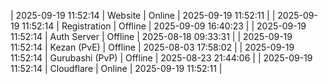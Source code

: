 | 2025-09-19 11:52:14 | Website | Online | 2025-09-19 11:52:11 |
| 2025-09-19 11:52:14 | Registration | Offline | 2025-09-09 16:40:23 |
| 2025-09-19 11:52:14 | Auth Server | Offline | 2025-08-18 09:33:31 |
| 2025-09-19 11:52:14 | Kezan (PvE) | Offline | 2025-08-03 17:58:02 |
| 2025-09-19 11:52:14 | Gurubashi (PvP) | Offline | 2025-08-23 21:44:06 |
| 2025-09-19 11:52:14 | Cloudflare | Online | 2025-09-19 11:52:11 |
